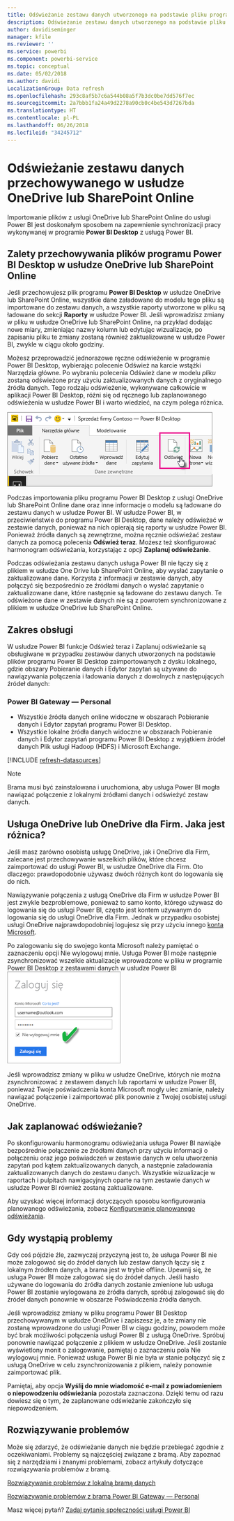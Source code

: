 ```yaml
---
title: Odświeżanie zestawu danych utworzonego na podstawie pliku programu Power BI Desktop w usłudze OneDrive lub SharePoint Online
description: Odświeżanie zestawu danych utworzonego na podstawie pliku programu Power BI Desktop w usłudze OneDrive lub SharePoint Online
author: davidiseminger
manager: kfile
ms.reviewer: ''
ms.service: powerbi
ms.component: powerbi-service
ms.topic: conceptual
ms.date: 05/02/2018
ms.author: davidi
LocalizationGroup: Data refresh
ms.openlocfilehash: 293c8af5b7c6a544b08a5f7b3dc0be7dd576f7ec
ms.sourcegitcommit: 2a7bbb1fa24a49d2278a90cb0c4be543d7267bda
ms.translationtype: HT
ms.contentlocale: pl-PL
ms.lasthandoff: 06/26/2018
ms.locfileid: "34245712"
---
```

# <a name="refresh-a-dataset-stored-on-onedrive-or-sharepoint-online"></a>Odświeżanie zestawu danych przechowywanego w usłudze OneDrive lub SharePoint Online
Importowanie plików z usługi OneDrive lub SharePoint Online do usługi Power BI jest doskonałym sposobem na zapewnienie synchronizacji pracy wykonywanej w programie **Power BI Desktop** z usługą Power BI.

## <a name="advantages-of-storing-a-power-bi-desktop-file-on-onedrive-or-sharepoint-online"></a>Zalety przechowywania plików programu Power BI Desktop w usłudze OneDrive lub SharePoint Online
Jeśli przechowujesz plik programu **Power BI Desktop** w usłudze OneDrive lub SharePoint Online, wszystkie dane załadowane do modelu tego pliku są importowane do zestawu danych, a wszystkie raporty utworzone w pliku są ładowane do sekcji **Raporty** w usłudze Power BI. Jeśli wprowadzisz zmiany w pliku w usłudze OneDrive lub SharePoint Online, na przykład dodając nowe miary, zmieniając nazwy kolumn lub edytując wizualizacje, po zapisaniu pliku te zmiany zostaną również zaktualizowane w usłudze Power BI, zwykle w ciągu około godziny.

Możesz przeprowadzić jednorazowe ręczne odświeżenie w programie Power BI Desktop, wybierając polecenie Odśwież na karcie wstążki Narzędzia główne. Po wybraniu polecenia Odśwież dane w modelu *pliku* zostaną odświeżone przy użyciu zaktualizowanych danych z oryginalnego źródła danych. Tego rodzaju odświeżenie, wykonywane całkowicie w aplikacji Power BI Desktop, różni się od ręcznego lub zaplanowanego odświeżenia w usłudze Power BI i warto wiedzieć, na czym polega różnica.

![](media/refresh-desktop-file-onedrive/pbix-refresh.png)

Podczas importowania pliku programu Power BI Desktop z usługi OneDrive lub SharePoint Online dane oraz inne informacje o modelu są ładowane do zestawu danych w usłudze Power BI. W usłudze Power BI, w przeciwieństwie do programu Power BI Desktop, dane należy odświeżać w zestawie danych, ponieważ na nich opierają się raporty w usłudze Power BI. Ponieważ źródła danych są zewnętrzne, można ręcznie odświeżać zestaw danych za pomocą polecenia **Odśwież teraz**. Możesz też skonfigurować harmonogram odświeżania, korzystając z opcji **Zaplanuj odświeżanie**.

Podczas odświeżania zestawu danych usługa Power BI nie łączy się z plikiem w usłudze One Drive lub SharePoint Online, aby wysłać zapytanie o zaktualizowane dane. Korzysta z informacji w zestawie danych, aby połączyć się bezpośrednio ze źródłami danych o wysłać zapytanie o zaktualizowane dane, które następnie są ładowane do zestawu danych. Te odświeżone dane w zestawie danych nie są z powrotem synchronizowane z plikiem w usłudze OneDrive lub SharePoint Online.

## <a name="whats-supported"></a>Zakres obsługi
W usłudze Power BI funkcje Odśwież teraz i Zaplanuj odświeżanie są obsługiwane w przypadku zestawów danych utworzonych na podstawie plików programu Power BI Desktop zaimportowanych z dysku lokalnego, gdzie obszary Pobieranie danych i Edytor zapytań są używane do nawiązywania połączenia i ładowania danych z dowolnych z następujących źródeł danych:

### <a name="power-bi-gateway---personal"></a>Power BI Gateway — Personal
* Wszystkie źródła danych online widoczne w obszarach Pobieranie danych i Edytor zapytań programu Power BI Desktop.
* Wszystkie lokalne źródła danych widoczne w obszarach Pobieranie danych i Edytor zapytań programu Power BI Desktop z wyjątkiem źródeł danych Plik usługi Hadoop (HDFS) i Microsoft Exchange.

<!-- Refresh Data sources-->
[!INCLUDE [refresh-datasources](./includes/refresh-datasources.md)]

> [!NOTE]
> Brama musi być zainstalowana i uruchomiona, aby usługa Power BI mogła nawiązać połączenie z lokalnymi źródłami danych i odświeżyć zestaw danych.
> 
> 

## <a name="onedrive-or-onedrive-for-business-whats-the-difference"></a>Usługa OneDrive lub OneDrive dla Firm. Jaka jest różnica?
Jeśli masz zarówno osobistą usługę OneDrive, jak i OneDrive dla Firm, zalecane jest przechowywanie wszelkich plików, które chcesz zaimportować do usługi Power BI, w usłudze OneDrive dla Firm. Oto dlaczego: prawdopodobnie używasz dwóch różnych kont do logowania się do nich.

Nawiązywanie połączenia z usługą OneDrive dla Firm w usłudze Power BI jest zwykle bezproblemowe, ponieważ to samo konto, którego używasz do logowania się do usługi Power BI, często jest kontem używanym do logowania się do usługi OneDrive dla Firm. Jednak w przypadku osobistej usługi OneDrive najprawdopodobniej logujesz się przy użyciu innego [konta Microsoft](http://www.microsoft.com/account/default.aspx).

Po zalogowaniu się do swojego konta Microsoft należy pamiętać o zaznaczeniu opcji Nie wylogowuj mnie. Usługa Power BI może następnie zsynchronizować wszelkie aktualizacje wprowadzone w pliku w programie Power BI Desktop z zestawami danych w usłudze Power BI  
    ![](media/refresh-desktop-file-onedrive/refresh_signin_keepmesignedin.png)

Jeśli wprowadzisz zmiany w pliku w usłudze OneDrive, których nie można zsynchronizować z zestawem danych lub raportami w usłudze Power BI, ponieważ Twoje poświadczenia konta Microsoft mogły ulec zmianie, należy nawiązać połączenie i zaimportować plik ponownie z Twojej osobistej usługi OneDrive.

## <a name="how-do-i-schedule-refresh"></a>Jak zaplanować odświeżanie?
Po skonfigurowaniu harmonogramu odświeżania usługa Power BI nawiąże bezpośrednie połączenie ze źródłami danych przy użyciu informacji o połączeniu oraz jego poświadczeń w zestawie danych w celu utworzenia zapytań pod kątem zaktualizowanych danych, a następnie załadowania zaktualizowanych danych do zestawu danych. Wszystkie wizualizacje w raportach i pulpitach nawigacyjnych oparte na tym zestawie danych w usłudze Power BI również zostaną zaktualizowane.

Aby uzyskać więcej informacji dotyczących sposobu konfigurowania planowanego odświeżania, zobacz [Konfigurowanie planowanego odświeżania](refresh-scheduled-refresh.md).

## <a name="when-things-go-wrong"></a>Gdy wystąpią problemy
Gdy coś pójdzie źle, zazwyczaj przyczyną jest to, że usługa Power BI nie może zalogować się do źródeł danych lub zestaw danych łączy się z lokalnym źródłem danych, a brama jest w trybie offline. Upewnij się, że usługa Power BI może zalogować się do źródeł danych. Jeśli hasło używane do logowania do źródła danych zostanie zmienione lub usługa Power BI zostanie wylogowana ze źródła danych, spróbuj zalogować się do źródeł danych ponownie w obszarze Poświadczenia źródła danych.

Jeśli wprowadzisz zmiany w pliku programu Power BI Desktop przechowywanym w usłudze OneDrive i zapiszesz je, a te zmiany nie zostaną wprowadzone do usługi Power BI w ciągu godziny, powodem może być brak możliwości połączenia usługi Power BI z usługą OneDrive. Spróbuj ponownie nawiązać połączenie z plikiem w usłudze OneDrive. Jeśli zostanie wyświetlony monit o zalogowanie, pamiętaj o zaznaczeniu pola Nie wylogowuj mnie. Ponieważ usługa Power Bi nie była w stanie połączyć się z usługą OneDrive w celu zsynchronizowania z plikiem, należy ponownie zaimportować plik.

Pamiętaj, aby opcja **Wyślij do mnie wiadomość e-mail z powiadomieniem o niepowodzeniu odświeżania** pozostała zaznaczona. Dzięki temu od razu dowiesz się o tym, że zaplanowane odświeżanie zakończyło się niepowodzeniem.

## <a name="troubleshooting"></a>Rozwiązywanie problemów
Może się zdarzyć, że odświeżanie danych nie będzie przebiegać zgodnie z oczekiwaniami. Problemy są najczęściej związane z bramą. Aby zapoznać się z narzędziami i znanymi problemami, zobacz artykuły dotyczące rozwiązywania problemów z bramą.

[Rozwiązywanie problemów z lokalną bramą danych](service-gateway-onprem-tshoot.md)

[Rozwiązywanie problemów z bramą Power BI Gateway — Personal](service-admin-troubleshooting-power-bi-personal-gateway.md)

Masz więcej pytań? [Zadaj pytanie społeczności usługi Power BI](http://community.powerbi.com/)

